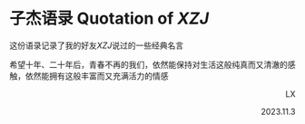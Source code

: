 # 子杰语录   Quotation of $XZJ$

这份语录记录了我的好友$XZJ$说过的一些经典名言

希望十年、二十年后，青春不再的我们，依然能保持对生活这般纯真而又清澈的感触，依然能拥有这般丰富而又充满活力的情感



<p align="right">LX

<p align="right"> 2023.11.3 </p>

